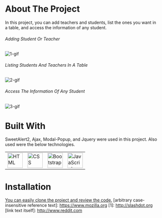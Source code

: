 # About The Project
In this project, you can add teachers and students, list the ones you want in a table, and access the information of any student.
###### Adding Student Or Teacher
![1-gif](https://github.com/tugrulaydos/ModalAndCheckox/assets/62428662/97998c93-9503-4cb7-9705-d8a0f47afedb)
###### Listing Students And Teachers In A Table
![2-gif](https://github.com/tugrulaydos/ModalAndCheckox/assets/62428662/9aa17cbd-57d3-44bd-a112-55d68b48105a)
###### Access The Information Of Any Student
![3-gif](https://github.com/tugrulaydos/ModalAndCheckox/assets/62428662/974a5a21-5aca-436f-b8fb-f315039406e8)

# Built With
SweetAlert2, Ajax, Modal-Popup, and Jquery were used in this project. Also used were the below technologies.

<table>
	<tr>
		<td><img width="50" src="https://user-images.githubusercontent.com/25181517/192158954-f88b5814-d510-4564-b285-dff7d6400dad.png" alt="HTML" title="HTML"/></td>
		<td><img width="50" src="https://user-images.githubusercontent.com/25181517/183898674-75a4a1b1-f960-4ea9-abcb-637170a00a75.png" alt="CSS" title="CSS"/></td>
		<td><img width="50" src="https://user-images.githubusercontent.com/25181517/183898054-b3d693d4-dafb-4808-a509-bab54cf5de34.png" alt="Bootstrap" title="Bootstrap"/></td>
		<td><img width="50" src="https://user-images.githubusercontent.com/25181517/117447155-6a868a00-af3d-11eb-9cfe-245df15c9f3f.png" alt="JavaScript" title="JavaScript"/></td>
	</tr>
</table>

# Installation
[You can easily clone the project and review the code.](https://github.com/tugrulaydos/ModalAndCheckox.git)
[arbitrary case-insensitive reference text]: https://www.mozilla.org
[1]: http://slashdot.org
[link text itself]: http://www.reddit.com



